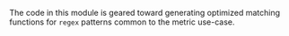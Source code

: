 The code in this module is geared toward generating optimized matching functions for `regex` patterns common to the metric use-case.